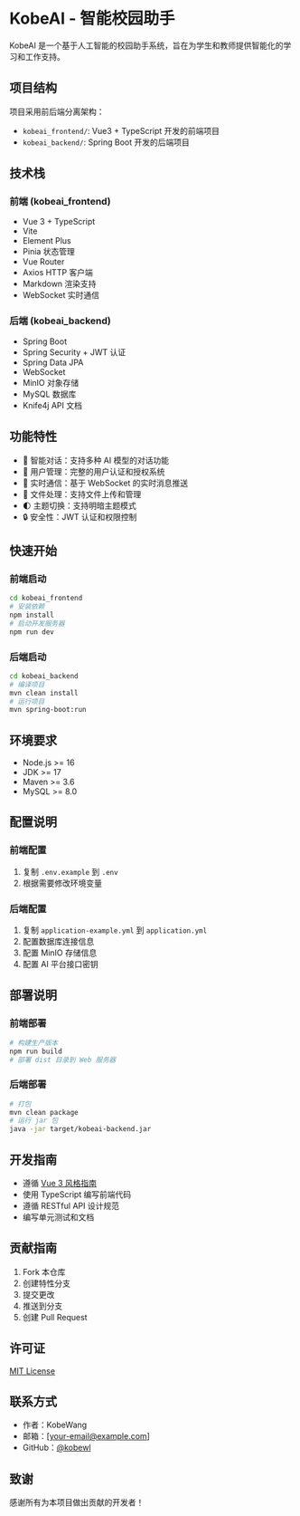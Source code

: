 # KobeAI - 智能校园助手

KobeAI 是一个基于人工智能的校园助手系统，旨在为学生和教师提供智能化的学习和工作支持。

## 项目结构

项目采用前后端分离架构：

- `kobeai_frontend/`: Vue3 + TypeScript 开发的前端项目
- `kobeai_backend/`: Spring Boot 开发的后端项目

## 技术栈

### 前端 (kobeai_frontend)

- Vue 3 + TypeScript
- Vite
- Element Plus
- Pinia 状态管理
- Vue Router
- Axios HTTP 客户端
- Markdown 渲染支持
- WebSocket 实时通信

### 后端 (kobeai_backend)

- Spring Boot
- Spring Security + JWT 认证
- Spring Data JPA
- WebSocket
- MinIO 对象存储
- MySQL 数据库
- Knife4j API 文档

## 功能特性

- 🤖 智能对话：支持多种 AI 模型的对话功能
- 👥 用户管理：完整的用户认证和授权系统
- 💬 实时通信：基于 WebSocket 的实时消息推送
- 📁 文件处理：支持文件上传和管理
- 🌓 主题切换：支持明暗主题模式
- 🔒 安全性：JWT 认证和权限控制

## 快速开始

### 前端启动

```bash
cd kobeai_frontend
# 安装依赖
npm install
# 启动开发服务器
npm run dev
```

### 后端启动

```bash
cd kobeai_backend
# 编译项目
mvn clean install
# 运行项目
mvn spring-boot:run
```

## 环境要求

- Node.js >= 16
- JDK >= 17
- Maven >= 3.6
- MySQL >= 8.0

## 配置说明

### 前端配置

1. 复制 `.env.example` 到 `.env`
2. 根据需要修改环境变量

### 后端配置

1. 复制 `application-example.yml` 到 `application.yml`
2. 配置数据库连接信息
3. 配置 MinIO 存储信息
4. 配置 AI 平台接口密钥

## 部署说明

### 前端部署

```bash
# 构建生产版本
npm run build
# 部署 dist 目录到 Web 服务器
```

### 后端部署

```bash
# 打包
mvn clean package
# 运行 jar 包
java -jar target/kobeai-backend.jar
```

## 开发指南

- 遵循 [Vue 3 风格指南](https://v3.vuejs.org/style-guide/)
- 使用 TypeScript 编写前端代码
- 遵循 RESTful API 设计规范
- 编写单元测试和文档

## 贡献指南

1. Fork 本仓库
2. 创建特性分支
3. 提交更改
4. 推送到分支
5. 创建 Pull Request

## 许可证

[MIT License](LICENSE)

## 联系方式

- 作者：KobeWang
- 邮箱：[your-email@example.com]
- GitHub：[@kobewl](https://github.com/kobewl)

## 致谢

感谢所有为本项目做出贡献的开发者！
